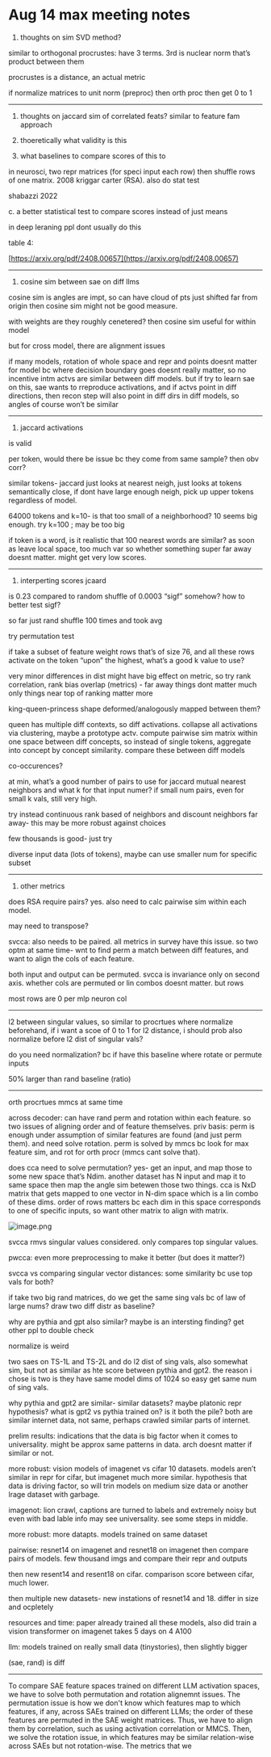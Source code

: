 # Aug 14 max meeting notes

1. thoughts on sim SVD method?

similar to orthogonal procrustes: have 3 terms. 3rd is nuclear norm that’s product between them

procrustes is a distance, an actual metric

if normalize matrices to unit norm (preproc) then orth proc then get 0 to 1

---

1. thoughts on jaccard sim of correlated feats? similar to feature fam approach

1. thoeretically what validity is this
2. what baselines to compare scores of this to

in neurosci, two repr matrices (for speci input each row) then shuffle rows of one matrix. 2008 kriggar carter (RSA). also do stat test

shabazzi 2022

c. a better statistical test to compare scores instead of just means

in deep leraning ppl dont usually do this

table 4:

[https://arxiv.org/pdf/2408.00657](https://arxiv.org/pdf/2408.00657)

---

1. cosine sim between sae on diff llms

cosine sim is angles are impt, so can have cloud of pts just shifted far from origin then cosine sim might not be good measure. 

with weights are they roughly cenetered? then cosine sim useful for within model

but for cross model, there are alignment issues

if many models, rotation of whole space and repr and points doesnt matter for model bc where decision boundary goes doesnt really matter, so no incentive intm actvs are similar between diff models. but if try to learn sae on this, sae wants to rreproduce activations, and if actvs point in diff directions, then recon step will also point in diff dirs in diff models, so angles of course won’t be similar

---

1. jaccard activations

is valid

per token, would there be issue bc they come from same sample? then obv corr?

similar tokens- jaccard just looks at nearest neigh, just looks at tokens semantically close, if dont have large enough neigh, pick up upper tokens regardless of model. 

64000 tokens and k=10- is that too small of a neighborhood? 10 seems big enough. try k=100 ; may be too big

if token is a word, is it realistic that 100 nearest words are similar? as soon as leave local space, too much var so whether something super far away doesnt matter. might get very low scores.

---

1. interperting scores jcaard

is 0.23 compared to random shuffle of 0.0003 “sigf” somehow? how to better test sigf? 

so far just rand shuffle 100 times and took avg

try permutation test 

if take a subset of feature weight rows that’s of size 76, and all these rows activate on the token “upon” the highest, what’s a good k value to use?

very minor differences in dist might have big effect on metric, so try rank correlation, rank bias overlap (metrics) - far away things dont matter much only things near top of ranking matter more

king-queen-princess shape deformed/analogously mapped between them?

queen has multiple diff contexts, so diff activations. collapse all activations via clustering, maybe a prototype actv. compute pairwise sim matrix within one space between diff concepts, so instead of single tokens, aggregate into concept by concept similarity. compare these between diff models

co-occurences?

at min, what’s a good number of pairs to use for jaccard mutual nearest neighbors and what k for that input numer? if small num pairs, even for small k vals, still very high. 

try instead continuous rank based of neighbors and discount neighbors far away- this may be more robust against choices

few thousands is good- just try

diverse input data (lots of tokens), maybe can use smaller num for specific subset

---

1. other metrics

does RSA require pairs? yes. also need to calc pairwise sim within each model. 

may need to transpose?

svcca: also needs to be paired. all metrics in survey have this issue. so two optm at same time- wnt to find perm a match between diff features, and want to align the cols of each feature. 

both input and output can be permuted. svcca is invariance only on second axis. whether cols are permuted or lin combos doesnt matter. but rows 

most rows are 0 per mlp neuron col

---

l2 between singular values, so similar to procrtues where normalize beforehand, if i want a scoe of 0 to 1 for l2 distance, i should prob also normalize before l2 dist of singular vals?

do you need normalization? bc if have this baseline where rotate or permute inputs

50% larger than rand baseline (ratio) 

---

orth procrtues mmcs at same time

across decoder: can have rand perm and rotation within each feature. so two issues of aligning order and of feature themselves. priv basis: perm is enough under assumption of similar features are found (and just perm them). and need solve rotation. perm is solved by mmcs bc look for max feature sim, and rot for orth procr (mmcs cant solve that). 

does cca need to solve permutation? yes- get an input, and map those to some new space that’s Ndim. another dataset has N input and map it to same space then map the angle sim betewen those two things. cca is NxD matrix that gets mapped to one vector in N-dim space which is a lin combo of these dims. order of rows matters bc each dim in this space corresponds to one of specific inputs, so want other matrix to align with matrix.

![image.png](Aug%2014%20max%20meeting%20notes%2041372e4a75484c88988c9e8778d3c186/image.png)

svcca rmvs singular values considered. only compares top singular values. 

pwcca: even more preprocessing to make it better (but does it matter?)

svcca vs comparing singular vector distances: some similarity bc use top vals for both? 

if take two big rand matrices, do we get the same sing vals bc of law of large nums? draw two diff distr as baseline?

why are pythia and gpt also similar? maybe is an intersting finding? get other ppl to double check

normalize is weird

two saes on TS-1L and TS-2L and do l2 dist of sing vals, also somewhat sim, but not as similar as hte score between pythia and gpt2. the reason i chose is two is they have same model dims of 1024 so easy get same num of sing vals.

why pythia and gpt2 are similar- similar datasets? maybe platonic repr hypothesis? what is gpt2 vs pythia trained on? is it both the pile? both are similar internet data, not same, perhaps crawled similar parts of internet. 

prelim results: indications that the data is big factor when it comes to universality. might be approx same patterns in data. arch doesnt matter if similar or not. 

more robust: vision models of imagenet vs cifar 10 datasets. models aren’t similar in repr for cifar, but imagenet much more similar. hypothesis that data is driving factor, so will trin models on medium size data or another lrage dataset with garbage.

imagenot: lion crawl, captions are turned to labels and extremely noisy but even with bad lable info may see universality. see some steps in middle.

more robust: more datapts. models trained on same dataset

pairwise: resnet14 on imagenet and resnet18 on imagenet then compare pairs of models. few thousand imgs and compare their repr and outputs

then new resent14 and resent18 on cifar. comparison score between cifar, much lower.

then multiple new datasets- new instations of resnet14 and 18. differ in size and ocpletely

resources and time: paper already trained all these models, also did train a vision transformer on imagenet takes 5 days on 4 A100

llm: models trained on really small data (tinystories), then slightly bigger

(sae, rand) is diff

---

To compare SAE feature spaces trained on different LLM activation spaces, we have to solve both permutation and rotation alignemnt issues. The permutation issue is how we don't know which features map to which features, if any, across SAEs trained on different LLMs; the order of these features are permuted in the SAE weight matrices. Thus, we have to align them by correlation, such as using activation correlation or MMCS. Then, we solve the rotation issue, in which features may be similar relation-wise across SAEs but not rotation-wise. The metrics that we